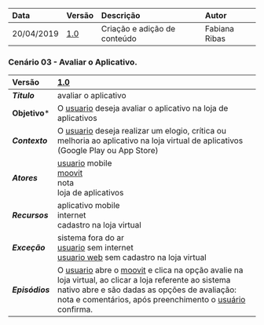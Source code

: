 |Data|Versão|Descrição|Autor|
|:---|:---|:---|:---|
|20/04/2019|[1.0](https://github.com/Andre-Eduardo/2019.1-Requisitos-Moovit/tree/master/cenarios/versao%20cenarios%201.0)|Criação e adição de conteúdo|Fabiana Ribas|


### Cenário 03 - Avaliar o Aplicativo.
|Versão|[1.0](https://github.com/Andre-Eduardo/2019.1-Requisitos-Moovit/tree/master/cenarios/versao%20cenarios%201.0)
|:-|:-|
|***Titulo***|avaliar o aplicativo|
|**Objetivo***|O [usuario](https://github.com/Andre-Eduardo/2019.1-Requisitos-Moovit/wiki/L65-Usu%C3%A1rio) deseja avaliar o aplicativo na loja de aplicativos|
|***Contexto***|O [usuario](https://github.com/Andre-Eduardo/2019.1-Requisitos-Moovit/wiki/L65-Usu%C3%A1rio) deseja realizar um elogio, crítica ou melhoria ao aplicativo na loja virtual de aplicativos (Google Play ou App Store)
|***Atores***|[usuario](https://github.com/Andre-Eduardo/2019.1-Requisitos-Moovit/wiki/L65-Usu%C3%A1rio) mobile <br> [moovit](https://github.com/Andre-Eduardo/2019.1-Requisitos-Moovit/wiki/L38---moovit) <br> nota <br> loja de aplicativos
|***Recursos***|aplicativo mobile <br> internet <br> cadastro na loja virtual
|***Exceção***|sistema fora do ar <br> [usuario](https://github.com/Andre-Eduardo/2019.1-Requisitos-Moovit/wiki/L65-Usu%C3%A1rio) sem internet <br> [usuario web](https://github.com/Andre-Eduardo/2019.1-Requisitos-Moovit/wiki/L04--Aplica%C3%A7%C3%A3o-Web) sem cadastro na loja virtual
|***Episódios***|O [usuario](https://github.com/Andre-Eduardo/2019.1-Requisitos-Moovit/wiki/L65-Usu%C3%A1rio) abre o [moovit](https://github.com/Andre-Eduardo/2019.1-Requisitos-Moovit/wiki/L38---moovit) e clica na opção avalie na loja virtual, ao clicar a loja referente ao sistema nativo abre e são dadas as opções de avaliação: nota e comentários, após preenchimento o [usuário](https://github.com/Andre-Eduardo/2019.1-Requisitos-Moovit/wiki/L65-Usu%C3%A1rio) confirma.|